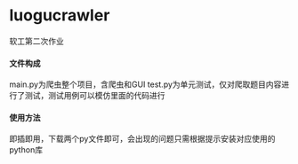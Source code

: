 # luogucrawler
软工第二次作业
#### 文件构成
main.py为爬虫整个项目，含爬虫和GUI
test.py为单元测试，仅对爬取题目内容进行了测试，测试用例可以模仿里面的代码进行
#### 使用方法
即插即用，下载两个py文件即可，会出现的问题只需根据提示安装对应使用的python库
